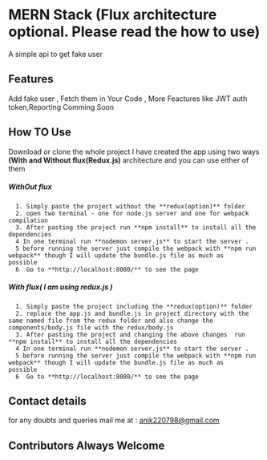 # MERN Stack  (Flux architecture optional. Please read the how to use)

A simple api to get fake user
## Features
   Add fake user ,
   Fetch them in Your Code ,
   More Feactures like JWT auth token,Reporting Comming Soon
## How TO Use
   Download or clone the whole project 
   I have created the app using two ways **(With and Without flux(Redux.js)** architecture and you can use either of them
   ##### WithOut flux
      1. Simply paste the project without the **redux(option)** folder
      2. open two terminal - one for node.js server and one for webpack compilation
      3. After pasting the project run **npm install** to install all the dependencies 
      4 In one terminal run **nodemon server.js** to start the server .
      5 before running the server just compile the webpack with **npm run webpack** though I will update the bundle.js file as much as              possible
      6  Go to **http://localhost:8080/** to see the page
   ##### With flux( I am using redux.js )
      1. Simply paste the project including the **redux(option)** folder
      2. replace the app.js and bundle.js in project directory with the same named file from the redux folder and also change the                    components/body.js file with the redux/body.js
      3. After pasting the project and changing the above changes  run **npm install** to install all the dependencies 
      4 In one terminal run **nodemon server.js** to start the server .
      5 before running the server just compile the webpack with **npm run webpack** though I will update the bundle.js file as much as              possible
      6  Go to **http://localhost:8080/** to see the page
   
   
## Contact details
for any doubts and queries mail me at : anik220798@gmail.com


## Contributors Always Welcome
